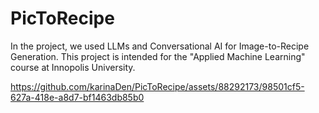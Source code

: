 # PicToRecipe

In the project, we used LLMs and Conversational AI for Image-to-Recipe Generation. This project is intended for the "Applied Machine Learning" course at Innopolis University. 


https://github.com/karinaDen/PicToRecipe/assets/88292173/98501cf5-627a-418e-a8d7-bf1463db85b0

